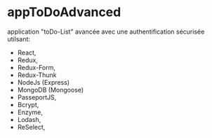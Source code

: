 # appToDoAdvanced
application "toDo-List" avancée avec une authentification sécurisée utilsant:
- React,
- Redux,
- Redux-Form,
- Redux-Thunk
- NodeJs (Express)
- MongoDB (Mongoose)
- PasseportJS,
- Bcrypt,
- Enzyme,
- Lodash,
- ReSelect,




